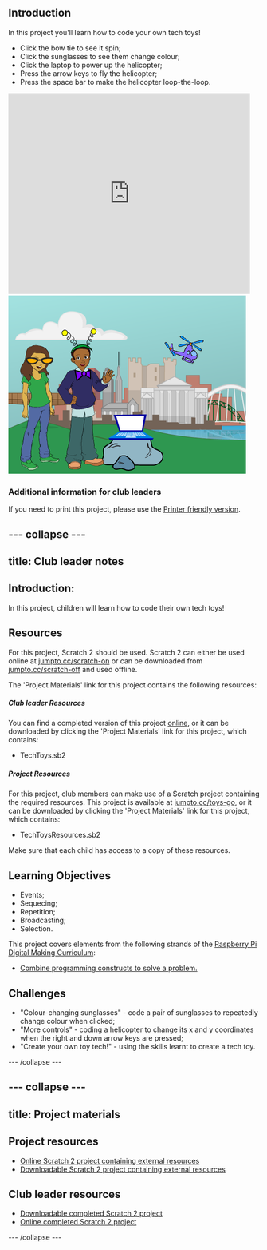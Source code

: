 ## Introduction

In this project you'll learn how to code your own tech toys!

+ Click the bow tie to see it spin;
+ Click the sunglasses to see them change colour;
+ Click the laptop to power up the helicopter;
+ Press the arrow keys to fly the helicopter;
+ Press the space bar to make the helicopter loop-the-loop.

<div class="scratch-preview">
  <iframe allowtransparency="true" width="485" height="402" src="https://scratch.mit.edu/projects/embed/109510044/?autostart=false" frameborder="0"></iframe>
  <img src="images/toys-final.png">
</div>

### Additional information for club leaders

If you need to print this project, please use the [Printer friendly version](https://projects.raspberry-pi.org/en/projects/tech-toys/print).


--- collapse ---
---
title: Club leader notes
---


## Introduction:
In this project, children will learn how to code their own tech toys!

## Resources
For this project, Scratch 2 should be used. Scratch 2 can either be used online at [jumpto.cc/scratch-on](http://jumpto.cc/scratch-on) or can be downloaded from [jumpto.cc/scratch-off](http://jumpto.cc/scratch-off) and used offline.

The 'Project Materials' link for this project contains the following resources:

##### Club leader Resources

You can find a completed version of this project <a href="http://scratch.mit.edu/projects/109510044/#editor">online</a>, or it can be downloaded by clicking the 'Project Materials' link for this project, which contains:

+ TechToys.sb2

##### Project Resources

For this project, club members can make use of a Scratch project containing the required resources. This project is available at [jumpto.cc/toys-go](http://jumpto.cc/toys-go), or it can be downloaded by clicking the 'Project Materials' link for this project, which contains:

+ TechToysResources.sb2

Make sure that each child has access to a copy of these resources.

## Learning Objectives
+ Events;
+ Sequecing;
+ Repetition;
+ Broadcasting;
+ Selection.

This project covers elements from the following strands of the [Raspberry Pi Digital Making Curriculum](http://rpf.io/curriculum):

+ [Combine programming constructs to solve a problem.](https://www.raspberrypi.org/curriculum/programming/builder)

## Challenges
+ "Colour-changing sunglasses" - code a pair of sunglasses to repeatedly change colour when clicked;
+ "More controls" - coding a helicopter to change its x and y coordinates when the right and down arrow keys are pressed;
+ "Create your own toy tech!" - using the skills learnt to create a tech toy.


--- /collapse ---


--- collapse ---
---
title: Project materials
---
## Project resources
* [Online Scratch 2 project containing external resources](http://jumpto.cc/toys-go)
* [Downloadable Scratch 2 project containing external resources](resources/TechToysResources.sb2)

## Club leader resources
* [Downloadable completed Scratch 2 project](resources/TechToys.sb2)
* [Online completed Scratch 2 project](http://scratch.mit.edu/projects/109510044/#editor)

--- /collapse ---